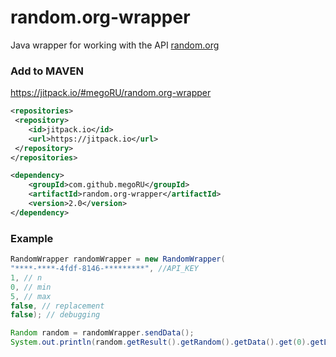 # random.org-wrapper

Java wrapper for working with the API [random.org](https://random.org)

### Add to MAVEN
https://jitpack.io/#megoRU/random.org-wrapper

```xml
<repositories>
 <repository>
	<id>jitpack.io</id>
	<url>https://jitpack.io</url>
 </repository>
</repositories>

<dependency>
	<groupId>com.github.megoRU</groupId>
	<artifactId>random.org-wrapper</artifactId>
	<version>2.0</version>
</dependency>
```

### Example

```java
RandomWrapper randomWrapper = new RandomWrapper(
"****-****-4fdf-8146-*********", //API_KEY
1, // n
0, // min
5, // max
false, // replacement
false); // debugging

Random random = randomWrapper.sendData();
System.out.println(random.getResult().getRandom().getData().get(0).getList()); //Output: [2]
```

